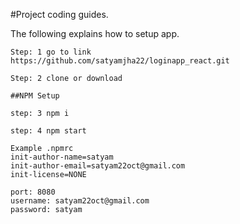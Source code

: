 #Project coding  guides.

The following explains how to setup app.

```
Step: 1 go to link
https://github.com/satyamjha22/loginapp_react.git

Step: 2 clone or download

##NPM Setup

step: 3 npm i

step: 4 npm start
```

```
Example .npmrc
init-author-name=satyam
init-author-email=satyam22oct@gmail.com
init-license=NONE
```

```
port: 8080
username: satyam22oct@gmail.com 
password: satyam
```
